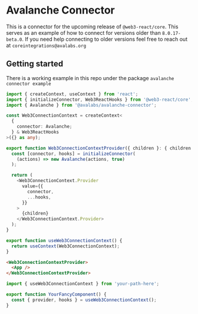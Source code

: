 # Avalanche Connector

This is a connector for the upcoming release of `@web3-react/core`. This serves as an example of how to connect for versions older than `8.0.17-beta.0`. If you need help connecting to older versions feel free to reach out at `coreintegrations@avalabs.org`

## Getting started

There is a working example in this repo under the package `avalanche connector example`

```typescript
import { createContext, useContext } from 'react';
import { initializeConnector, Web3ReactHooks } from '@web3-react/core';
import { Avalanche } from '@avalabs/avalanche-connector';

const Web3ConnectionContext = createContext<
  {
    connector: Avalanche;
  } & Web3ReactHooks
>({} as any);

export function Web3ConnectionContextProvider({ children }: { children: any }) {
  const [connector, hooks] = initializeConnector(
    (actions) => new Avalanche(actions, true)
  );

  return (
    <Web3ConnectionContext.Provider
      value={{
        connector,
        ...hooks,
      }}
    >
      {children}
    </Web3ConnectionContext.Provider>
  );
}

export function useWeb3ConnectionContext() {
  return useContext(Web3ConnectionContext);
}
```

```html
<Web3ConnectionContextProvider>
  <App />
</Web3ConnectionContextProvider>
```

```typescript
import { useWeb3ConnectionContext } from 'your-path-here';

export function YourFancyComponent() {
  const { provider, hooks } = useWeb3ConnectionContext();
}
```
